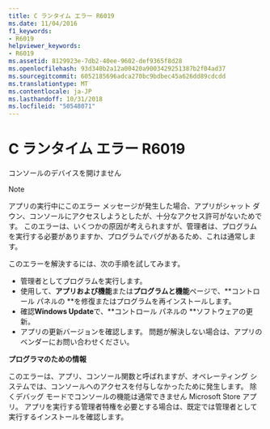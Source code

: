 ```yaml
---
title: C ランタイム エラー R6019
ms.date: 11/04/2016
f1_keywords:
- R6019
helpviewer_keywords:
- R6019
ms.assetid: 8129923e-7db2-40ee-9602-def9365f8d28
ms.openlocfilehash: 93d340b2a12a00420a9003429251387b2f04ad37
ms.sourcegitcommit: 6052185696adca270bc9bdbec45a626dd89cdcdd
ms.translationtype: MT
ms.contentlocale: ja-JP
ms.lasthandoff: 10/31/2018
ms.locfileid: "50548071"
---
```

# <a name="c-runtime-error-r6019"></a>C ランタイム エラー R6019

コンソールのデバイスを開けません

> [!NOTE]
> アプリの実行中にこのエラー メッセージが発生した場合、アプリがシャット ダウン、コンソールにアクセスしようとしたが、十分なアクセス許可がないためです。 このエラーは、いくつかの原因が考えられますが、管理者は、プログラムを実行する必要がありますか、プログラムでバグがあるため、これは通常します。
>
> このエラーを解決するには、次の手順を試してみます。
>
> - 管理者としてプログラムを実行します。
> - 使用して、**アプリおよび機能**または**プログラムと機能**ページで、**コントロール パネルの **を修復またはプログラムを再インストールします。
> - 確認**Windows Update**で、**コントロール パネルの **ソフトウェアの更新。
> - アプリの更新バージョンを確認します。 問題が解決しない場合は、アプリのベンダーにお問い合わせください。

**プログラマのための情報**

このエラーは、アプリ、コンソール関数と呼ばれますが、オペレーティング システムでは、コンソールへのアクセスを付与しなかったために発生します。 除くデバッグ モードでコンソールの機能は通常できません Microsoft Store アプリ。 アプリを実行する管理者特権を必要とする場合は、既定では管理者として実行するインストールを確認します。